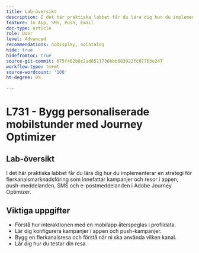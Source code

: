 ```yaml
---
title: Lab-översikt
description: I det här praktiska labbet får du lära dig hur du implementerar en strategi för flerkanalsmarknadsföring som innefattar kampanjer och resor i appen, push-meddelanden, SMS och e-postmeddelanden i Adobe Journey Optimizer.
feature: In App, SMS, Push, Email
doc-type: article
role: User
level: Advanced
recommendations: noDisplay, noCatalog
hide: true
hidefromtoc: true
source-git-commit: 675f402b8c2ad8511736bbb683922fc07763e247
workflow-type: tm+mt
source-wordcount: '108'
ht-degree: 0%

---
```



# L731 - Bygg personaliserade mobilstunder med Journey Optimizer

## Lab-översikt

I det här praktiska labbet får du lära dig hur du implementerar en strategi för flerkanalsmarknadsföring som innefattar kampanjer och resor i appen, push-meddelanden, SMS och e-postmeddelanden i Adobe Journey Optimizer.

## Viktiga uppgifter

* Förstå hur interaktionen med en mobilapp återspeglas i profildata.
* Lär dig konfigurera kampanjer i appen och push-kampanjer.
* Bygg en flerkanalsresa och förstå när ni ska använda vilken kanal.
* Lär dig hur du testar din resa.
